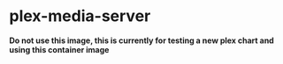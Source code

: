 # plex-media-server

**Do not use this image, this is currently for testing a new plex chart and using this container image**
